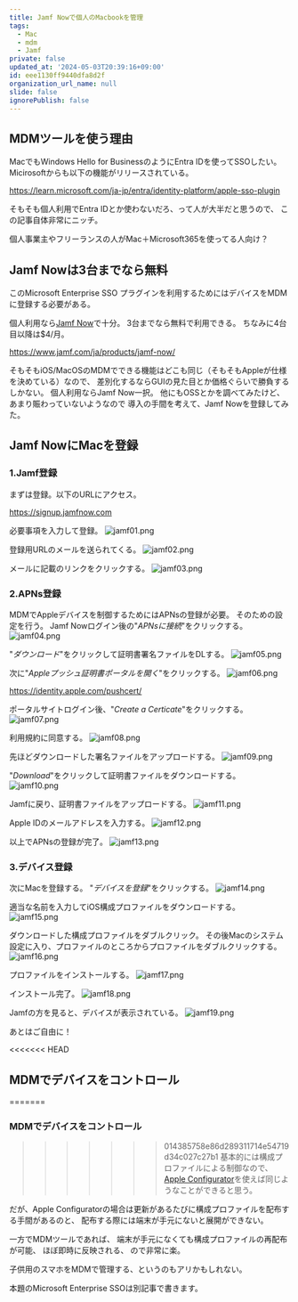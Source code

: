 ```yaml
---
title: Jamf Nowで個人のMacbookを管理
tags:
  - Mac
  - mdm
  - Jamf
private: false
updated_at: '2024-05-03T20:39:16+09:00'
id: eee1130ff9440dfa8d2f
organization_url_name: null
slide: false
ignorePublish: false
---
```

## MDMツールを使う理由
MacでもWindows Hello for BusinessのようにEntra IDを使ってSSOしたい。
Micirosoftからも以下の機能がリリースされている。

https://learn.microsoft.com/ja-jp/entra/identity-platform/apple-sso-plugin

そもそも個人利用でEntra IDとか使わないだろ、って人が大半だと思うので、
この記事自体非常にニッチ。

個人事業主やフリーランスの人がMac＋Microsoft365を使ってる人向け？

## Jamf Nowは3台までなら無料
このMicrosoft Enterprise SSO プラグインを利用するためにはデバイスをMDMに登録する必要がある。

個人利用なら[Jamf Now](https://www.jamf.com/ja/products/jamf-now/)で十分。
3台までなら無料で利用できる。
ちなみに4台目以降は$4/月。

https://www.jamf.com/ja/products/jamf-now/

そもそもiOS/MacOSのMDMでできる機能はどこも同じ（そもそもAppleが仕様を決めている）なので、
差別化するならGUIの見た目とか価格ぐらいで勝負するしかない。
個人利用ならJamf Now一択。
他にもOSSとかを調べてみたけど、あまり賑わっていないようなので
導入の手間を考えて、Jamf Nowを登録してみた。

## Jamf NowにMacを登録
### 1.Jamf登録
まずは登録。以下のURLにアクセス。

https://signup.jamfnow.com

必要事項を入力して登録。
![jamf01.png](https://qiita-image-store.s3.ap-northeast-1.amazonaws.com/0/329638/6452f25f-cdad-6e34-b39e-75e3bf16ff43.png)

登録用URLのメールを送られてくる。
![jamf02.png](https://qiita-image-store.s3.ap-northeast-1.amazonaws.com/0/329638/d34442f0-117a-51eb-07b8-e5b56edcb96c.png)

メールに記載のリンクをクリックする。
![jamf03.png](https://qiita-image-store.s3.ap-northeast-1.amazonaws.com/0/329638/d1f56844-ac75-88ff-ed7f-60e33d19a86e.png)

### 2.APNs登録
MDMでAppleデバイスを制御するためにはAPNsの登録が必要。
そのための設定を行う。
Jamf Nowログイン後の"*APNsに接続*"をクリックする。
![jamf04.png](https://qiita-image-store.s3.ap-northeast-1.amazonaws.com/0/329638/2e9531fe-6695-9f61-4c00-f020377edde1.png)

"*ダウンロード*"をクリックして証明書署名ファイルをDLする。
![jamf05.png](https://qiita-image-store.s3.ap-northeast-1.amazonaws.com/0/329638/d59d2198-b45d-27e8-265b-25b0919f5b13.png)

次に"*Appleプッシュ証明書ポータルを開く*"をクリックする。
![jamf06.png](https://qiita-image-store.s3.ap-northeast-1.amazonaws.com/0/329638/b9561075-194d-1c38-74f2-3bf16423895d.png)

https://identity.apple.com/pushcert/

ポータルサイトログイン後、"*Create a Certicate*"をクリックする。
![jamf07.png](https://qiita-image-store.s3.ap-northeast-1.amazonaws.com/0/329638/4a3a4f87-b97e-d949-373d-d7a1b2a85658.png)

利用規約に同意する。
![jamf08.png](https://qiita-image-store.s3.ap-northeast-1.amazonaws.com/0/329638/5ec4fe6b-7d4d-b58e-eef8-40eb4f3f97fd.png)

先ほどダウンロードした署名ファイルをアップロードする。
![jamf09.png](https://qiita-image-store.s3.ap-northeast-1.amazonaws.com/0/329638/7af19525-5516-1982-c47a-f49a3fd27fab.png)

"*Download*"をクリックして証明書ファイルをダウンロードする。
![jamf10.png](https://qiita-image-store.s3.ap-northeast-1.amazonaws.com/0/329638/6bad0643-b765-5d60-60ee-08a8b760ab5b.png)

Jamfに戻り、証明書ファイルをアップロードする。
![jamf11.png](https://qiita-image-store.s3.ap-northeast-1.amazonaws.com/0/329638/18f2ba06-690d-4233-93ea-6b42b59b067a.png)

Apple IDのメールアドレスを入力する。
![jamf12.png](https://qiita-image-store.s3.ap-northeast-1.amazonaws.com/0/329638/ab1f0553-309a-2081-eb2b-6b5fb0520781.png)

以上でAPNsの登録が完了。
![jamf13.png](https://qiita-image-store.s3.ap-northeast-1.amazonaws.com/0/329638/9e34a4d3-7741-37ea-dfa7-1370d83985d2.png)

### 3.デバイス登録
次にMacを登録する。
"*デバイスを登録*"をクリックする。
![jamf14.png](https://qiita-image-store.s3.ap-northeast-1.amazonaws.com/0/329638/b8f3ca92-cc6f-e04b-82aa-75fc2b8f6f48.png)

適当な名前を入力してiOS構成プロファイルをダウンロードする。
![jamf15.png](https://qiita-image-store.s3.ap-northeast-1.amazonaws.com/0/329638/197cf6ba-7f18-d1cb-db86-36d3a05a35c7.png)

ダウンロードした構成プロファイルをダブルクリック。
その後Macのシステム設定に入り、プロファイルのところからプロファイルをダブルクリックする。
![jamf16.png](https://qiita-image-store.s3.ap-northeast-1.amazonaws.com/0/329638/619b3ea8-11ff-52bf-c336-ac11adeb7666.png)

プロファイルをインストールする。
![jamf17.png](https://qiita-image-store.s3.ap-northeast-1.amazonaws.com/0/329638/91c235a0-f325-ab50-7ff4-ecb0cd6bd12e.png)

インストール完了。
![jamf18.png](https://qiita-image-store.s3.ap-northeast-1.amazonaws.com/0/329638/22e557ff-81ad-2710-138c-b3c50068370b.png)

Jamfの方を見ると、デバイスが表示されている。
![jamf19.png](https://qiita-image-store.s3.ap-northeast-1.amazonaws.com/0/329638/b462ecfd-35d2-fba7-7807-9b25adb67ad1.png)

あとはご自由に！

<<<<<<< HEAD
## MDMでデバイスをコントロール
=======
### MDMでデバイスをコントロール
>>>>>>> 014385758e86d289311714e54719d34c027c27b1
基本的には構成プロファイルによる制御なので、[Apple Configurator](https://support.apple.com/ja-jp/guide/apple-configurator-mac/welcome/mac)を使えば同じようなことができると思う。

だが、Apple Configuratorの場合は更新があるたびに構成プロファイルを配布する手間があるのと、
配布する際には端末が手元にないと展開ができない。

一方でMDMツールであれば、
端末が手元になくても構成プロファイルの再配布が可能、
ほぼ即時に反映される、
ので非常に楽。

子供用のスマホをMDMで管理する、というのもアリかもしれない。

本題のMicrosoft Enterprise SSOは別記事で書きます。
